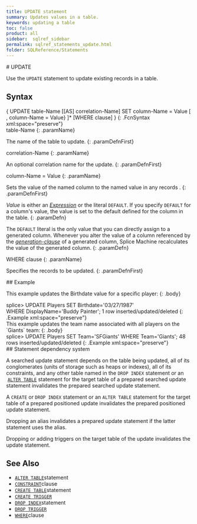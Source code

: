 ```yaml
---
title: UPDATE statement
summary: Updates values in a table.
keywords: updating a table
toc: false
product: all
sidebar:  sqlref_sidebar
permalink: sqlref_statements_update.html
folder: SQLReference/Statements
---
```

<section>
<div class="TopicContent" data-swiftype-index="true" markdown="1">
# UPDATE

Use the `UPDATE` statement to update existing records in a table.

## Syntax

<div class="fcnWrapperWide" markdown="1">
    {
     UPDATE table-Name
       [[AS] correlation-Name]
       SET column-Name = Value
           [ , column-Name = Value} ]*
       [WHERE clause]
    } 
{: .FcnSyntax xml:space="preserve"}

</div>
<div class="paramList" markdown="1">
table-Name
{: .paramName}

The name of the table to update.
{: .paramDefnFirst}

correlation-Name
{: .paramName}

An optional correlation name for the update.
{: .paramDefnFirst}

column-Name = Value
{: .paramName}

Sets the value of the named column to the named value in any records .
{: .paramDefnFirst}

*Value* is either an *[Expression](sqlref_expressions_about.html)* or
the literal `DEFAULT`. If you specify `DEFAULT` for a column's value,
the value is set to the default defined for the column in the table.
{: .paramDefn}

The `DEFAULT` literal is the only value that you can directly assign to
a generated column. Whenever you alter the value of a column referenced
by the *[generation-clause](sqlref_statements_generationclause.html)* of
a generated column, Splice Machine recalculates the value of the
generated column.
{: .paramDefn}

WHERE clause
{: .paramName}

Specifies the records to be updated.
{: .paramDefnFirst}

</div>
## Example

This example updates the Birthdate value for a specific player:
{: .body}

<div class="preWrapperWide" markdown="1">
    splice> UPDATE Players
       SET Birthdate='03/27/1987'
       WHERE DisplayName='Buddy Painter';
    1 row inserted/updated/deleted
{: .Example xml:space="preserve"}

</div>
This example updates the team name associated with all players on the
`Giants` team:
{: .body}

<div class="preWrapperWide" markdown="1">
    splice> UPDATE Players
       SET Team='SFGiants'
       WHERE Team='Giants';
    48 rows inserted/updated/deleted
{: .Example xml:space="preserve"}

</div>
## Statement dependency system

A searched update statement depends on the table being updated, all of
its conglomerates (units of storage such as heaps or indexes), all of
its constraints, and any other table named in the `DROP
			INDEX` statement or an &nbsp;[`ALTER
TABLE`](sqlref_statements_altertable.html) statement for the target
table of a prepared searched update statement invalidates the prepared
searched update statement.

A `CREATE` or `DROP INDEX` statement or an `ALTER TABLE` statement for
the target table of a prepared positioned update invalidates the
prepared positioned update statement.

Dropping an alias invalidates a prepared update statement if the latter
statement uses the alias.

Dropping or adding triggers on the target table of the update
invalidates the update statement.

## See Also

* [`ALTER TABLE`](sqlref_statements_altertable.html)statement
* [`CONSTRAINT`](sqlref_clauses_constraint.html)clause
* [`CREATE TABLE`](sqlref_statements_createtable.html)statement
* [`CREATE TRIGGER`](sqlref_statements_createtrigger.html)
* [`DROP INDEX`](sqlref_statements_dropindex.html)statement
* [`DROP TRIGGER`](sqlref_statements_droptrigger.html)
* [`WHERE`](sqlref_clauses_where.html)clause

</div>
</section>

